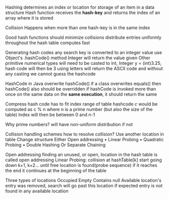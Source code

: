 Hashing determines an index or location for storage of an item in a data structure
Hash function receives the **hash-key** and returns the index of an array where it is stored

Collision
	Happens when more than one hash-key is in the same index

Good hash functions should
	minimize collisions
	distribute entries uniformly throughout the hash table
	computes fast

Generating hash codes
	any search key is converted to an integer value
	use Object's .hashCode() method
	Integer will return the value given
	Other primitive numerical types will need to be casted to int, Integer y = (int)3.25, hash code will then be 3
	using letters will return the ASCII code
	and without any casting we cannot guess the hashcode

HashCode in Java
	overwrite hashCode()
	if a class overwrites equals() then hashCode() also should be overridden
	if hashCode is invoked more than once on the same data on the **same execution**, it should return the same

Compress hash code
	has to fit index range of table
	hashcode *c* would be computed as c % n
	where n is a prime number (but also the size of the table)
	Index will then be between 0 and n-1

Why prime numbers?
	will have non-uniform distribution if not

Collision handling schemes
	how to resolve collision?
		Use another location in table
		Change structure
	Either
		Open addressing
			• Linear Probing 
			• Quadratic Probing 
			• Double Hashing
	Or
		Separate Chaining

Open addressing
	finding an unused, or open, location in the hash table is called open addressing
		Linear Probing:
			collision at hashTable\[k]
			start going down k+1, k+2... until free location is found(probe sequence)
			if it reaches the end it continues at the beginning of the table

Three types of locations
	Occupied
	Empty
		Contains null
	Available
		location's entry was removed, search will go past this location if expected entry is not found in any available location
		